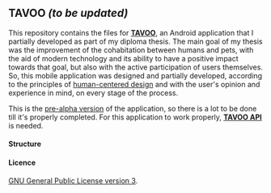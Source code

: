 ## TAVOO *(to be updated)*
This repository contains the files for [**TAVOO**](https://play.google.com/store/apps/details?id=gr.upatras.ceid.kaffezas.tavoo), an Android application that I partially developed as part of my diploma thesis. The main goal of my thesis was the improvement of the cohabitation between humans and pets, with the aid of modern technology and its ability to have a positive impact towards that goal, but also with the active participation of users themselves. So, this mobile application was designed and partially developed, according to the principles of [human-centered design](https://en.wikipedia.org/wiki/User-centered_design) and with the user's opinion and experience in mind, on every stage of the process.

This is the [pre-alpha version](https://en.wikipedia.org/wiki/Software_release_life_cycle#Pre-alpha) of the application, so there is a lot to be done till it's properly completed. For this application to work properly, [**TAVOO API**](https://github.com/gkffzs/TAVOO-API) is needed.

#### Structure

#### Licence
[GNU General Public License version 3](https://www.gnu.org/licenses/gpl-3.0.en.html).
